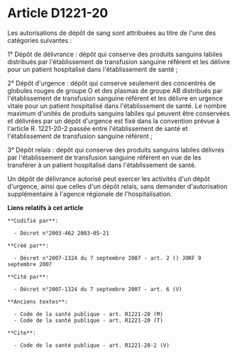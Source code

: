 # Article D1221-20

Les autorisations de dépôt de sang sont attribuées au titre de l'une des catégories suivantes :

1° Dépôt de délivrance : dépôt qui conserve des produits sanguins labiles distribués par l'établissement de transfusion
sanguine référent et les délivre pour un patient hospitalisé dans l'établissement de santé ;

2° Dépôt d'urgence : dépôt qui conserve seulement des concentrés de globules rouges de groupe O et des plasmas de groupe AB
distribués par l'établissement de transfusion sanguine référent et les délivre en urgence vitale pour un patient hospitalisé
dans l'établissement de santé. Le nombre maximum d'unités de produits sanguins labiles qui peuvent être conservées et
délivrées par un dépôt d'urgence est fixé dans la convention prévue à l'article R. 1221-20-2 passée entre l'établissement de
santé et l'établissement de transfusion sanguine référent ;

3° Dépôt relais : dépôt qui conserve des produits sanguins labiles délivrés par l'établissement de transfusion sanguine
référent en vue de les transférer à un patient hospitalisé dans l'établissement de santé.

Un dépôt de délivrance autorisé peut exercer les activités d'un dépôt d'urgence, ainsi que celles d'un dépôt relais, sans
demander d'autorisation supplémentaire à l'agence régionale de l'hospitalisation.

**Liens relatifs à cet article**

	**Codifié par**:

	  - Décret n°2003-462 2003-05-21

	**Créé par**:

	  - Décret n°2007-1324 du 7 septembre 2007 - art. 2 () JORF 9 septembre 2007

	**Cité par**:

	  - Décret n°2007-1324 du 7 septembre 2007 - art. 6 (V)

	**Anciens textes**:

	  - Code de la santé publique - art. R1221-20 (M)
	  - Code de la santé publique - art. R1221-20 (T)

	**Cite**:

	  - Code de la santé publique - art. R1221-20-2 (V)
